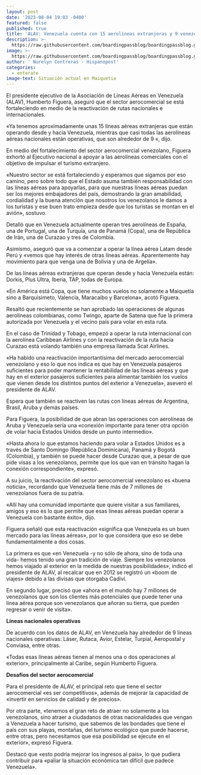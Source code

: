 ```yaml
---
layout: post
date: '2023-08-04 19:03 -0400'
featured: false
published: true
title: 'ALAV: Venezuela cuenta con 15 aerolíneas extranjeras y 9 venezolanas'
description: >-
  https://raw.githubusercontent.com/boardingpassblog/boardingpassblog.github.io/main/assets/images/Aviones-Maiquetia.jpg
image: >-
  https://raw.githubusercontent.com/boardingpassblog/boardingpassblog.github.io/main/assets/images/Aviones-Maiquetia.jpg
author: ' Nurelyn Contreras - Hispanopost'
categories:
  - enterate
image-text: Situación actual en Maiquetia
---
```

El presidente ejecutivo de la Asociación de Líneas Aéreas en Venezuela (ALAV), Humberto Figuera, aseguró que el sector aerocomercial se está fortaleciendo en medio de la reactivación de rutas nacionales e internacionales.

«Ya tenemos aproximadamente unas 15 líneas aéreas extranjeras que están operando desde y hacia Venezuela, mientras que casi todas las aerolíneas aéreas nacionales están operativas, que son alrededor de 9 «, dijo.

En medio del fortalecimiento del sector aerocomercial venezolano, Figuera exhortó al Ejecutivo nacional a apoyar a las aerolíneas comerciales con el objetivo de impulsar el turismo extranjero.

«Nuestro sector se está fortaleciendo y esperamos que sigamos por eso camino, pero sobre todo que el Estado asuma también responsabilidad con las líneas aéreas para apoyarlas, para que nuestras líneas aéreas puedan ser los mejores embajadores del país, demostrando la gran amabilidad, cordialidad y la buena atención que nosotros los venezolanos le damos a los turistas y ese buen trato empieza desde que los turistas se montan en el avión», sostuvo.

Detalló que en Venezuela actualmente operan tres aerolíneas de España, una de Portugal, una de Turquía, una de Panamá (Copa), una de República de Irán, una de Curazao y tres de Colombia.

Asimismo, aseguró que va a comenzar a operar la línea aérea Latam desde Perú y «vemos que hay interés de otras líneas aéreas. Aparentemente hay movimiento para que venga una de Bolivia y una de Argelia».

De las líneas aéreas extranjeras que operan desde y hacia Venezuela están: Dorkis, Plus Ultra, Iberia, TAP, todas de Europa.

«En América está Copa, que tiene muchos vuelos no solamente a Maiquetía sino a Barquisimeto, Valencia, Maracaibo y Barcelona», acotó Figuera.

Resaltó que recientemente se han aprobado las operaciones de algunas aerolíneas colombianas, como Twingo, aparte de Satena que fue la primera autorizada por Venezuela y el vecino país para volar en esta ruta.

En el caso de Trinidad y Tobago, empezó a operar la ruta internacional con la aerolínea Caribbean Airlines y con la reactivación de la ruta hacia Curazao está volando también una empresa llamada Scat Airlines.

«Ha habido una reactivación importantísima del mercado aerocomercial venezolano y eso lo que nos indica es que hay en Venezuela pasajeros suficientes para poder mantener la rentabilidad de las líneas aéreas y que hay en el exterior pasajeros suficientes para alimentar también los vuelos que vienen desde los distintos puntos del exterior a Venezuela», aseveró el presidente de ALAV.

Espera que también se reactiven las rutas con líneas aéreas de Argentina, Brasil, Aruba y demás países.

Para Figuera, la posibilidad de que abran las operaciones con aerolíneas de Aruba y Venezuela sería una «conexión importante para tener otra opción de volar hacia Estados Unidos desde un punto intermedio».

«Hasta ahora lo que estamos haciendo para volar a Estados Unidos es a través de Santo Domingo (República Dominicana), Panamá y Bogotá (Colombia), y también se puede hacer desde Curazao que, a pesar de que pide visas a los venezolanos, permite que los que van en tránsito hagan la conexión correspondiente», expresó.

A su juicio, la reactivación del sector aerocomercial venezolano es «buena noticia», recordando que Venezuela tiene más de 7 millones de venezolanos fuera de su patria.

«Allí hay una comunidad importante que quiere visitar a sus familiares, amigos y eso es lo que permite que esas líneas aéreas puedan operar a Venezuela con bastante éxito», dijo.

Figuera señaló que esta reactivación «significa que Venezuela es un buen mercado para las líneas aéreas», por lo que considera que eso se debe fundamentalmente a dos cosas.

La primera es que «en Venezuela -y no sólo de ahora, sino de toda una vida- hemos tenido una gran tradición de viaje. Siempre los venezolanos hemos viajado al exterior en la medida de nuestras posibilidades», indicó el presidente de ALAV, al recalcar que en 2012 se registró un «boom de viajes» debido a las divisas que otorgaba Cadivi.

En segundo lugar, precisó que «ahora en el mundo hay 7 millones de venezolanos que son los clientes más potenciales que puede tener una línea aérea porque son venezolanos que añoran su tierra, que pueden regresar o venir de visita».

**Líneas nacionales operativas**

De acuerdo con los datos de ALAV, en Venezuela hay alrededor de 9 líneas nacionales operativas: Láser, Rutaca, Avior, Estelar, Turpial, Aeropostal y Conviasa, entre otras.

«Todas esas líneas aéreas tienen al menos una o dos operaciones al exterior», principalmente al Caribe, según Humberto Figuera.

**Desafíos del sector aerocomercial**

Para el presidente de ALAV, el principal reto que tiene el sector aerocomercial «es ser competitivos», además de mejorar la capacidad de «invertir en servicios de calidad y de precios».

Por otra parte, «tenemos el gran reto de atraer no solamente a los venezolanos, sino atraer a ciudadanos de otras nacionalidades que vengan a Venezuela a hacer turismo, que sabemos de las bondades que tiene el país con sus playas, montañas, del turismo ecológico que puede hacerse, entre otras, pero necesitamos que esa posibilidad se ejecute en el exterior», expresó Figuera.

Destacó que «esto podría mejorar los ingresos al país», lo que pudiera contribuir para «paliar la situación económica tan difícil que padece Venezuela».
